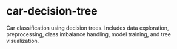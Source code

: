 # car-decision-tree
Car classification using decision trees. Includes data exploration, preprocessing, class imbalance handling, model training, and tree visualization.
